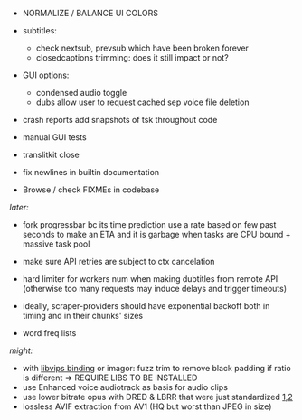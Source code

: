 
- NORMALIZE / BALANCE UI COLORS

- subtitles:
  - check nextsub, prevsub which have been broken forever
  - closedcaptions trimming: does it still impact or not?

- GUI options:
  - condensed audio toggle
  - dubs allow user to request cached sep voice file deletion

- crash reports add snapshots of tsk throughout code
- manual GUI tests

- translitkit close
- fix newlines in builtin documentation
- Browse / check FIXMEs in codebase

*later:*

- fork progressbar bc its time prediction use a rate based on few past seconds to make an ETA and it is garbage when tasks are CPU bound + massive task pool
- make sure API retries are subject to ctx cancelation
- hard limiter for workers num when making dubtitles from remote API (otherwise too many requests may induce delays and trigger timeouts)
- ideally, scraper-providers should have exponential backoff both in timing and in their chunks' sizes

- word freq lists

*might:*

- with [libvips binding](https://github.com/h2non/bimg) or imagor: fuzz trim to remove black padding if ratio is different => REQUIRE LIBS TO BE INSTALLED
- use Enhanced voice audiotrack as basis for audio clips
- use lower bitrate opus with DRED & LBRR that were just standardized [1](https://opus-codec.org/),[2](https://datatracker.ietf.org/doc/draft-ietf-mlcodec-opus-extension/)
- lossless AVIF extraction from AV1 (HQ but worst than JPEG in size)

